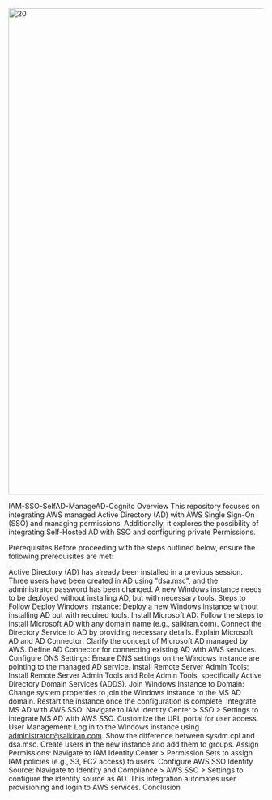 <img width="960" alt="20" src="https://github.com/saikiranpi/mastering-aws/assets/109568252/ceb7e2d8-2b1d-45ba-af0d-cb542036215a">



IAM-SSO-SelfAD-ManageAD-Cognito
Overview
This repository focuses on integrating AWS managed Active Directory (AD) with AWS Single Sign-On (SSO) and managing permissions. Additionally, it explores the possibility of integrating Self-Hosted AD with SSO and configuring private Permissions.

Prerequisites
Before proceeding with the steps outlined below, ensure the following prerequisites are met:

Active Directory (AD) has already been installed in a previous session.
Three users have been created in AD using "dsa.msc", and the administrator password has been changed.
A new Windows instance needs to be deployed without installing AD, but with necessary tools.
Steps to Follow
Deploy Windows Instance:
Deploy a new Windows instance without installing AD but with required tools.
Install Microsoft AD:
Follow the steps to install Microsoft AD with any domain name (e.g., saikiran.com).
Connect the Directory Service to AD by providing necessary details.
Explain Microsoft AD and AD Connector:
Clarify the concept of Microsoft AD managed by AWS.
Define AD Connector for connecting existing AD with AWS services.
Configure DNS Settings:
Ensure DNS settings on the Windows instance are pointing to the managed AD service.
Install Remote Server Admin Tools:
Install Remote Server Admin Tools and Role Admin Tools, specifically Active Directory Domain Services (ADDS).
Join Windows Instance to Domain:
Change system properties to join the Windows instance to the MS AD domain.
Restart the instance once the configuration is complete.
Integrate MS AD with AWS SSO:
Navigate to IAM Identity Center > SSO > Settings to integrate MS AD with AWS SSO.
Customize the URL portal for user access.
User Management:
Log in to the Windows instance using administrator@saikiran.com.
Show the difference between sysdm.cpl and dsa.msc.
Create users in the new instance and add them to groups.
Assign Permissions:
Navigate to IAM Identity Center > Permission Sets to assign IAM policies (e.g., S3, EC2 access) to users.
Configure AWS SSO Identity Source:
Navigate to Identity and Compliance > AWS SSO > Settings to configure the identity source as AD.
This integration automates user provisioning and login to AWS services.
Conclusion
